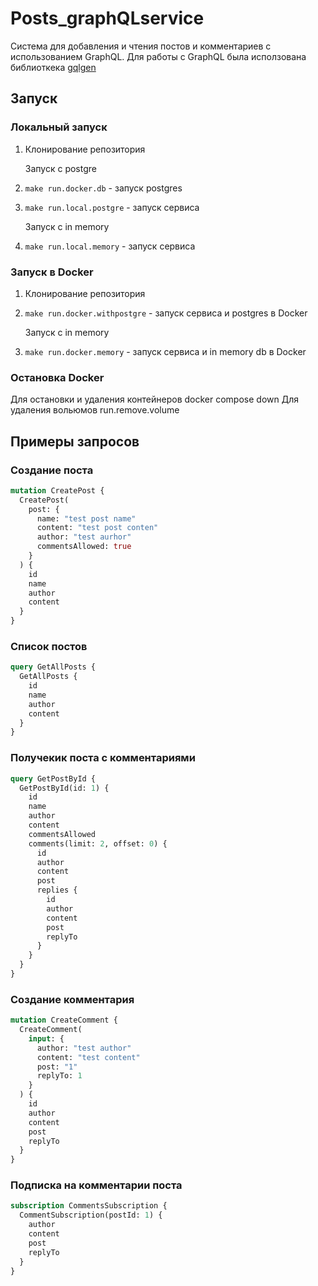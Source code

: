 # Posts_graphQLservice

Система для добавления и чтения постов и комментариев с использованием GraphQL.
Для работы с GraphQL была исползована библиоткека [gqlgen](https://gqlgen.com/)

## Запуск

### Локальный запуск

1. Клонирование репозитория

   Запуск с postgre

2. `make run.docker.db` - запуск postgres
3. `make run.local.postgre` - запуск сервиса

   Запуск с in memory

4. `make run.local.memory` - запуск сервиса

### Запуск в Docker

1. Клонирование репозитория
2. `make run.docker.withpostgre` - запуск сервиса и postgres в Docker

   Запуск с in memory

3. `make run.docker.memory` - запуск сервиса и in memory db в Docker

### Остановка Docker

Для остановки и удаления контейнеров docker compose down
Для удаления вольюмов run.remove.volume

## Примеры запросов

### Создание поста

```graphql
mutation CreatePost {
  CreatePost(
    post: {
      name: "test post name"
      content: "test post conten"
      author: "test aurhor"
      commentsAllowed: true
    }
  ) {
    id
    name
    author
    content
  }
}
```

### Список постов

```graphql
query GetAllPosts {
  GetAllPosts {
    id
    name
    author
    content
  }
}
```

### Получекик поста с комментариями

```graphql
query GetPostById {
  GetPostById(id: 1) {
    id
    name
    author
    content
    commentsAllowed
    comments(limit: 2, offset: 0) {
      id
      author
      content
      post
      replies {
        id
        author
        content
        post
        replyTo
      }
    }
  }
}
```

### Создание комментария

```graphql
mutation CreateComment {
  CreateComment(
    input: {
      author: "test author"
      content: "test content"
      post: "1"
      replyTo: 1
    }
  ) {
    id
    author
    content
    post
    replyTo
  }
}
```

### Подписка на комментарии поста

```graphql
subscription CommentsSubscription {
  CommentSubscription(postId: 1) {
    author
    content
    post
    replyTo
  }
}
```
